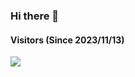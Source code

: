 ### Hi there 👋

#### Visitors (Since 2023/11/13)
![](https://moe-counter.glitch.me/get/@JKearnsl?theme=rule34)
